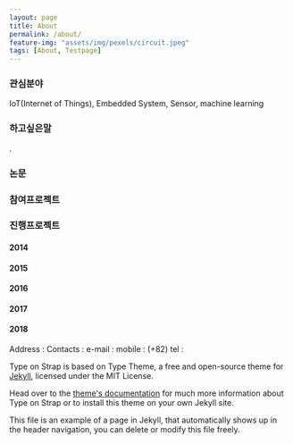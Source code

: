 ```yaml
---
layout: page
title: About
permalink: /about/
feature-img: "assets/img/pexels/circuit.jpeg"
tags: [About, Testpage]
---
```



<h3>관심분야</h3>
IoT(Internet of Things), Embedded System, Sensor, machine learning

<h3>하고싶은말</h3>
.

<h3>논문</h3>

<h3>참여프로젝트</h3>

<h3>진행프로젝트</h3>

<h4>2014</h4>
<h4>2015</h4> 
<h4>2016</h4> 
<h4>2017</h4> 
<h4>2018</h4>


Address :
Contacts : 
e-mail : 
mobile : (+82)
tel : 

Type on  Strap is based on Type Theme, a free and open-source theme for [Jekyll](http://jekyllrb.com/), licensed under the MIT License.

Head over to the [theme's documentation](https://github.io/sylhare/Type-on-Strap) for much more information about Type on Strap or to install this theme on your own Jekyll site.

This file is an example of a page in Jekyll, that automatically shows up in the header navigation, you can delete or modify this file freely.
 
